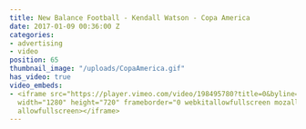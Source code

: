 ```yaml
---
title: New Balance Football - Kendall Watson - Copa America
date: 2017-01-09 00:36:00 Z
categories:
- advertising
- video
position: 65
thumbnail_image: "/uploads/CopaAmerica.gif"
has_video: true
video_embeds:
- <iframe src="https://player.vimeo.com/video/198495780?title=0&byline=0&portrait=0"
  width="1280" height="720" frameborder="0 webkitallowfullscreen mozallowfullscreen
  allowfullscreen></iframe>
---
```


